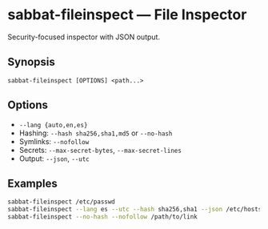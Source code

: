 # sabbat-fileinspect — File Inspector

Security-focused inspector with JSON output.

## Synopsis
```
sabbat-fileinspect [OPTIONS] <path...>
```

## Options
- `--lang {auto,en,es}`
- Hashing: `--hash sha256,sha1,md5` or `--no-hash`
- Symlinks: `--nofollow`
- Secrets: `--max-secret-bytes`, `--max-secret-lines`
- Output: `--json`, `--utc`

## Examples
```bash
sabbat-fileinspect /etc/passwd
sabbat-fileinspect --lang es --utc --hash sha256,sha1 --json /etc/hosts
sabbat-fileinspect --no-hash --nofollow /path/to/link
```

